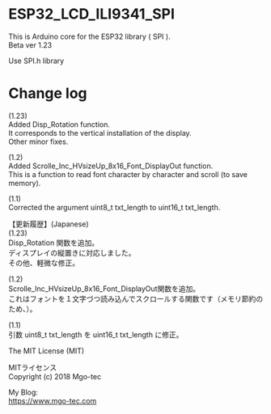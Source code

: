 # ESP32_LCD_ILI9341_SPI
This is Arduino core for the ESP32 library ( SPI ).  
Beta ver 1.23
  
Use SPI.h library  
  
# Change log
(1.23)  
Added Disp_Rotation function.  
It corresponds to the vertical installation of the display.  
Other minor fixes.  
  
(1.2)  
Added Scrolle_Inc_HVsizeUp_8x16_Font_DisplayOut function.  
This is a function to read font character by character and scroll (to save memory).  
  
(1.1)  
Corrected the argument uint8_t txt_length to uint16_t txt_length.      
  
【更新履歴】(Japanese)  
(1.23)  
Disp_Rotation 関数を追加。  
ディスプレイの縦置きに対応しました。  
その他、軽微な修正。  
  
(1.2)  
Scrolle_Inc_HVsizeUp_8x16_Font_DisplayOut関数を追加。  
これはフォントを１文字づつ読み込んでスクロールする関数です（メモリ節約のため、）。  
  
(1.1)  
引数 uint8_t txt_length を uint16_t txt_length に修正。  
  
The MIT License (MIT)  
  
MITライセンス  
Copyright (c) 2018 Mgo-tec  
  
My Blog:  
https://www.mgo-tec.com